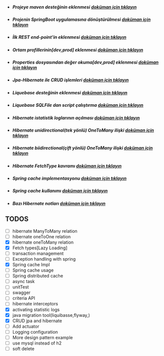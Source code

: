 * ##### Projeye maven desteğinin eklenmesi [doküman için tıklayın](./documentation/addMavenSupportToProject.md)
* ##### Projenin SpringBoot uygulamasına dönüştürülmesi [doküman için tıklayın](./documentation/convertProjectToSpringBootApp.md)
* ##### İlk REST end-point'in eklenmesi [doküman için tıklayın](./documentation/createFirstRestController.md)
* ##### Ortam profillerinin[dev,prod] eklenmesi [doküman için tıklayın](./documentation/createEnvironmentProfiles.md)
* ##### Properties dosyasından değer okuma[dev,prod] eklenmesi [doküman için tıklayın](./documentation/readParamFromConfigFile.md)
* ##### Jpa-Hibernate ile  CRUD işlemleri [doküman için tıklayın](./documentation/CRUDWithJpaHibernate.md)
* ##### Liquebase desteğinin eklenmesi [doküman için tıklayın](./documentation/addLiquebaseSupport.md)
* ##### Liquebase SQLFile dan script çalıştırma [doküman için tıklayın](./documentation/addLiqubaseChangesetFromSqlFileData.md)
* ##### Hibernate istatistik loglarının açılması [doküman için tıklayın](./documentation/addStatisticalLoggingSessionEvent.md)
* ##### Hibernate unidirectional(tek yönlü) OneToMany ilişki [doküman için tıklayın](./documentation/addOneToManyUnidirectionalRelation.md)
* ##### Hibernate biidirectional(çift yönlü) OneToMany ilişki [doküman için tıklayın](./documentation/addOneToManyBidirectionalRelation.md)
* ##### Hibernate FetchType kavramı [doküman için tıklayın](./documentation/hibernateFetchTypes.md)
* ##### Spring cache implementasyonu [doküman için tıklayın](./documentation/springCacheImpl.md)
* ##### Spring cache kullanımı [doküman için tıklayın](./documentation/springCacheExamples.md)


* ##### Bazı Hibernate notları [doküman için tıklayın](./documentation/hibernateRelationNotes.md)


## TODOS

- [ ] hibernate ManyToMany relation
- [ ] hibernate oneToOne relation
- [X] hibernate oneToMany relation
- [X] Fetch types[Lazy Loading]
- [ ] transaction management
- [ ] Exception handling with spring 
- [X] Spring cache Impl 
- [ ] Spring cache usage 
- [ ] Spring distributed cache 
- [ ] async task 
- [ ] unitTest 
- [ ] swagger 
- [ ] criteria API
- [ ] hibernate interceptors
- [X] activating statistic logs 
- [X] java migration tool(liquibasse,flyway,)
- [X] CRUD jpa and hibernate
- [ ] Add actuator
- [ ] Logging configuration
- [ ] More design pattern example
- [ ] use mysql instead of h2
- [ ] soft delete   
